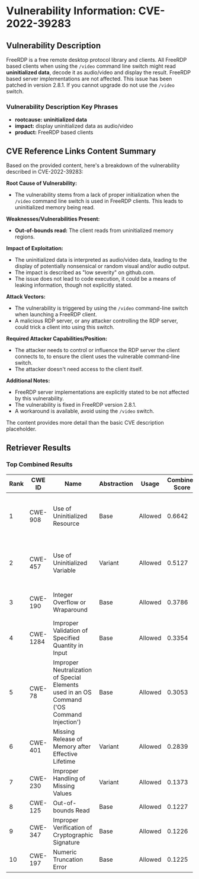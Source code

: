# Vulnerability Information: CVE-2022-39283

## Vulnerability Description
FreeRDP is a free remote desktop protocol library and clients. All FreeRDP based clients when using the `/video` command line switch might read **uninitialized data**, decode it as audio/video and display the result. FreeRDP based server implementations are not affected. This issue has been patched in version 2.8.1. If you cannot upgrade do not use the `/video` switch.

### Vulnerability Description Key Phrases
- **rootcause:** **uninitialized data**
- **impact:** display uninitialized data as audio/video
- **product:** FreeRDP based clients

## CVE Reference Links Content Summary
Based on the provided content, here's a breakdown of the vulnerability described in CVE-2022-39283:

**Root Cause of Vulnerability:**

*   The vulnerability stems from a lack of proper initialization when the `/video` command line switch is used in FreeRDP clients. This leads to uninitialized memory being read.

**Weaknesses/Vulnerabilities Present:**

*   **Out-of-bounds read:** The client reads from uninitialized memory regions.

**Impact of Exploitation:**

*   The uninitialized data is interpreted as audio/video data, leading to the display of potentially nonsensical or random visual and/or audio output.
*   The impact is described as "low severity" on github.com.
*   The issue does not lead to code execution, it could be a means of leaking information, though not explicitly stated.

**Attack Vectors:**

*   The vulnerability is triggered by using the `/video` command-line switch when launching a FreeRDP client.
*   A malicious RDP server, or any attacker controlling the RDP server, could trick a client into using this switch.

**Required Attacker Capabilities/Position:**

*   The attacker needs to control or influence the RDP server the client connects to, to ensure the client uses the vulnerable command-line switch.
*   The attacker doesn't need access to the client itself.

**Additional Notes:**

*   FreeRDP server implementations are explicitly stated to be not affected by this vulnerability.
*   The vulnerability is fixed in FreeRDP version 2.8.1.
*   A workaround is available, avoid using the `/video` switch.

The content provides more detail than the basic CVE description placeholder.

## Retriever Results

### Top Combined Results

| Rank | CWE ID | Name | Abstraction | Usage | Combined Score | Retrievers | Individual Scores |
|------|--------|------|-------------|-------|---------------|------------|-------------------|
| 1 | CWE-908 | Use of Uninitialized Resource | Base | Allowed | 0.6642 | dense, sparse, graph | dense: 0.441, sparse: 0.400, graph: 0.602 |
| 2 | CWE-457 | Use of Uninitialized Variable | Variant | Allowed | 0.5127 | dense, sparse, graph | dense: 0.390, sparse: 0.217, graph: 0.661 |
| 3 | CWE-190 | Integer Overflow or Wraparound | Base | Allowed | 0.3786 | sparse, graph | sparse: 0.245, graph: 0.666 |
| 4 | CWE-1284 | Improper Validation of Specified Quantity in Input | Base | Allowed | 0.3354 | dense, sparse | dense: 0.375, sparse: 0.258 |
| 5 | CWE-78 | Improper Neutralization of Special Elements used in an OS Command ('OS Command Injection') | Base | Allowed | 0.3053 | dense, sparse | dense: 0.369, sparse: 0.211 |
| 6 | CWE-401 | Missing Release of Memory after Effective Lifetime | Variant | Allowed | 0.2839 | dense, sparse | dense: 0.370, sparse: 0.214 |
| 7 | CWE-230 | Improper Handling of Missing Values | Variant | Allowed | 0.1373 | sparse | sparse: 0.260 |
| 8 | CWE-125 | Out-of-bounds Read | Base | Allowed | 0.1227 | sparse | sparse: 0.215 |
| 9 | CWE-347 | Improper Verification of Cryptographic Signature | Base | Allowed | 0.1226 | sparse | sparse: 0.214 |
| 10 | CWE-197 | Numeric Truncation Error | Base | Allowed | 0.1225 | sparse | sparse: 0.214 |

